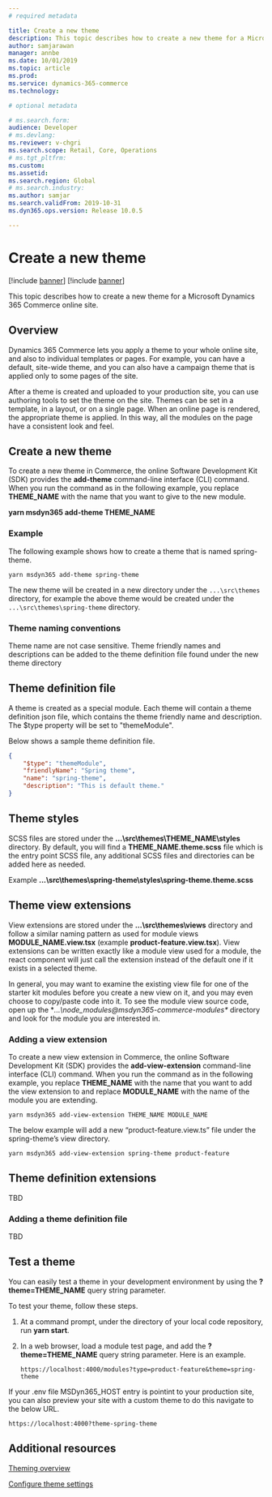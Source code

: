 ```yaml
---
# required metadata

title: Create a new theme
description: This topic describes how to create a new theme for a Microsoft Dynamics 365 Commerce online site. 
author: samjarawan
manager: annbe
ms.date: 10/01/2019
ms.topic: article
ms.prod: 
ms.service: dynamics-365-commerce
ms.technology: 

# optional metadata

# ms.search.form: 
audience: Developer
# ms.devlang: 
ms.reviewer: v-chgri
ms.search.scope: Retail, Core, Operations
# ms.tgt_pltfrm: 
ms.custom: 
ms.assetid: 
ms.search.region: Global
# ms.search.industry: 
ms.author: samjar
ms.search.validFrom: 2019-10-31
ms.dyn365.ops.version: Release 10.0.5

---
```

# Create a new theme

[!include [banner](../includes/preview-banner.md)]
[!include [banner](../includes/banner.md)]

This topic describes how to create a new theme for a Microsoft Dynamics 365 Commerce online site.

## Overview

Dynamics 365 Commerce lets you apply a theme to your whole online site, and also to individual templates or pages. For example, you can have a default, site-wide theme, and you can also have a campaign theme that is applied only to some pages of the site.

After a theme is created and uploaded to your production site, you can use authoring tools to set the theme on the site. Themes can be set in a template, in a layout, or on a single page. When an online page is rendered, the appropriate theme is applied. In this way, all the modules on the page have a consistent look and feel.

## Create a new theme

To create a new theme in Commerce, the online Software Development Kit (SDK) provides the **add-theme** command-line interface (CLI) command. When you run the command as in the following example, you replace **THEME\_NAME** with the name that you want to give to the new module. 

**yarn msdyn365 add-theme THEME\_NAME**

### Example

The following example shows how to create a theme that is named spring-theme.

```
yarn msdyn365 add-theme spring-theme
```

The new theme will be created in a new directory under the `...\src\themes` directory, for example the above theme would be created under the `...\src\themes\spring-theme` directory.  

### Theme naming conventions

Theme name are not case sensitive. Theme friendly names and descriptions can be added to the theme definition file found under the new theme directory

## Theme definition file
A theme is created as a special module.  Each theme will contain a theme definition json file, which contains the theme friendly name and description. The $type property will be set to "themeModule".

Below shows a sample theme definition file.

```json
{
    "$type": "themeModule",
    "friendlyName": "Spring theme",
    "name": "spring-theme",
    "description": "This is default theme."
}
```

## Theme styles
SCSS files are stored under the **...\src\themes\THEME_NAME\styles** directory.  By default, you will find a **THEME\_NAME.theme.scss** file which is the entry point SCSS file, any additional SCSS files and directories can be added here as needed.

Example **...\src\themes\spring-theme\styles\spring-theme.theme.scss**

## Theme view extensions
View extensions are stored under the **...\src\themes\views** directory and follow a similar naming pattern as used for module views **MODULE\_NAME.view.tsx** (example **product-feature.view.tsx**).  View extensions can be written exactly like a module view used for a module, the react component will just call the extension instead of the default one if it exists in a selected theme.

In general, you may want to examine the existing view file for one of the starter kit modules before you create a new view on it, and you may even choose to copy/paste code into it.  To see the module view source code, open up the **...\node_modules\@msdyn365-commerce-modules\** directory and look for the module you are interested in.  

### Adding a view extension
To create a new view extension in Commerce, the online Software Development Kit (SDK) provides the **add-view-extension** command-line interface (CLI) command. When you run the command as in the following example, you replace **THEME\_NAME** with the name that you want to add the view extension to and replace **MODULE\_NAME** with the name of the module you are extending.

```yarn msdyn365 add-view-extension THEME_NAME MODULE_NAME```

The below example will add a new “product-feature.view.ts” file under the spring-theme’s view directory.

```yarn msdyn365 add-view-extension spring-theme product-feature```

## Theme definition extensions
TBD
### Adding a theme definition file
TBD

## Test a theme
You can easily test a theme in your development environment by using the **?theme=THEME\_NAME** query string parameter.

To test your theme, follow these steps.

1. At a command prompt, under the directory of your local code repository, run **yarn start**. 
1. In a web browser, load a module test page, and add the **?theme=THEME\_NAME** query string parameter. Here is an example.

    `https://localhost:4000/modules?type=product-feature&theme=spring-theme`

If your .env file MSDyn365_HOST entry is pointint to your production site, you can also preview your site with a custom theme to do this navigate to the below URL.

```https://localhost:4000?theme-spring-theme```

## Additional resources

[Theming overview](theming.md)

[Configure theme settings](configure-theme-settings.md)
